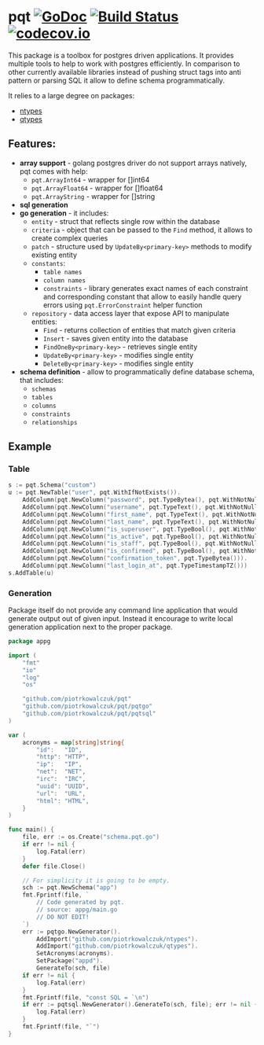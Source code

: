 # pqt [![GoDoc](https://godoc.org/github.com/piotrkowalczuk/pqt?status.svg)](http://godoc.org/github.com/piotrkowalczuk/pqt)&nbsp;[![Build Status](https://travis-ci.org/piotrkowalczuk/pqt.svg)](https://travis-ci.org/piotrkowalczuk/pqt)&nbsp;[![codecov.io](https://codecov.io/github/piotrkowalczuk/pqt/coverage.svg?branch=master)](https://codecov.io/github/piotrkowalczuk/pqt?branch=master)
This package is a toolbox for postgres driven applications.
It provides multiple tools to help to work with postgres efficiently.
In comparison to other currently available libraries instead of pushing struct tags into anti pattern or parsing SQL it allow to define schema programmatically.

It relies to a large degree on packages:

* [ntypes](http://github.com/piotrkowalczuk/ntypes)
* [qtypes](http://github.com/piotrkowalczuk/qtypes)

## Features:

- __array support__ - golang postgres driver do not support arrays natively, pqt comes with help:
	- `pqt.ArrayInt64` - wrapper for []int64
	- `pqt.ArrayFloat64` - wrapper for []float64
	- `pqt.ArrayString` - wrapper for []string
- __sql generation__
- __go generation__ - it includes:
	- `entity` - struct that reflects single row within the database
	- `criteria` - object that can be passed to the `Find` method, it allows to create complex queries
	- `patch` - structure used by `UpdateBy<primary-key>` methods to modify existing entity
	- `constants`:
		- `table names`
		- `column names`
		- `constraints` - library generates exact names of each constraint and corresponding constant that allow to easily handle query errors using `pqt.ErrorConstraint` helper function
	- `repository` - data access layer that expose API to manipulate entities:
		- `Find` - returns collection of entities that match given criteria
		- `Insert` - saves given entity into the database
		- `FindOneBy<primary-key>` - retrieves single entity
		- `UpdateBy<primary-key>` - modifies single entity
		- `DeleteBy<primary-key>` - modifies single entity
- __schema definition__ - allow to programmatically define database schema, that includes:
	- `schemas`
	- `tables`
	- `columns`
	- `constraints`
	- `relationships`


## Example

### Table
```go
s := pqt.Schema("custom")
u := pqt.NewTable("user", pqt.WithIfNotExists()).
	AddColumn(pqt.NewColumn("password", pqt.TypeBytea(), pqt.WithNotNull())).
	AddColumn(pqt.NewColumn("username", pqt.TypeText(), pqt.WithNotNull(), pqt.WithUnique())).
	AddColumn(pqt.NewColumn("first_name", pqt.TypeText(), pqt.WithNotNull())).
	AddColumn(pqt.NewColumn("last_name", pqt.TypeText(), pqt.WithNotNull())).
	AddColumn(pqt.NewColumn("is_superuser", pqt.TypeBool(), pqt.WithNotNull(), pqt.WithDefault("FALSE"))).
	AddColumn(pqt.NewColumn("is_active", pqt.TypeBool(), pqt.WithNotNull(), pqt.WithDefault("FALSE"))).
	AddColumn(pqt.NewColumn("is_staff", pqt.TypeBool(), pqt.WithNotNull(), pqt.WithDefault("FALSE"))).
	AddColumn(pqt.NewColumn("is_confirmed", pqt.TypeBool(), pqt.WithNotNull(), pqt.WithDefault("FALSE"))).
	AddColumn(pqt.NewColumn("confirmation_token", pqt.TypeBytea())).
	AddColumn(pqt.NewColumn("last_login_at", pqt.TypeTimestampTZ()))
s.AddTable(u)
```

### Generation
Package itself do not provide any command line application that would generate output out of given input.
Instead it encourage to write local generation application next to the proper package.
```go
package appg

import (
	"fmt"
	"io"
	"log"
	"os"

	"github.com/piotrkowalczuk/pqt"
	"github.com/piotrkowalczuk/pqt/pqtgo"
	"github.com/piotrkowalczuk/pqt/pqtsql"
)

var (
	acronyms = map[string]string{
		"id":   "ID",
		"http": "HTTP",
		"ip":   "IP",
		"net":  "NET",
		"irc":  "IRC",
		"uuid": "UUID",
		"url":  "URL",
		"html": "HTML",
	}
)

func main() {
	file, err := os.Create("schema.pqt.go")
	if err != nil {
		log.Fatal(err)
	}
	defer file.Close()

	// For simplicity it is going to be empty.
	sch := pqt.NewSchema("app")
	fmt.Fprintf(file, `
		// Code generated by pqt.
		// source: appg/main.go
		// DO NOT EDIT!
	`)
	err := pqtgo.NewGenerator().
		AddImport("github.com/piotrkowalczuk/ntypes").
		AddImport("github.com/piotrkowalczuk/qtypes").
		SetAcronyms(acronyms).
		SetPackage("appd").
		GenerateTo(sch, file)
	if err != nil {
		log.Fatal(err)
	}
	fmt.Fprintf(file, "const SQL = `\n")
	if err := pqtsql.NewGenerator().GenerateTo(sch, file); err != nil {
		log.Fatal(err)
	}
	fmt.Fprintf(file, "`")
}

```

